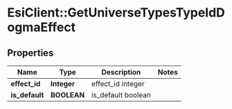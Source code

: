 # EsiClient::GetUniverseTypesTypeIdDogmaEffect

## Properties
Name | Type | Description | Notes
------------ | ------------- | ------------- | -------------
**effect_id** | **Integer** | effect_id integer | 
**is_default** | **BOOLEAN** | is_default boolean | 


